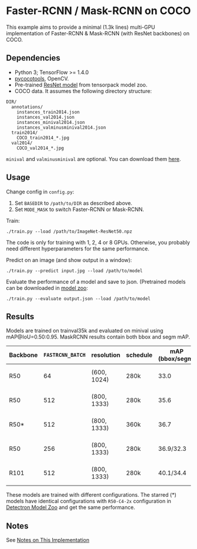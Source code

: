 # Faster-RCNN / Mask-RCNN on COCO
This example aims to provide a minimal (1.3k lines) multi-GPU implementation of
Faster-RCNN & Mask-RCNN (with ResNet backbones) on COCO.

## Dependencies
+ Python 3; TensorFlow >= 1.4.0
+ [pycocotools](https://github.com/pdollar/coco/tree/master/PythonAPI/pycocotools), OpenCV.
+ Pre-trained [ResNet model](http://models.tensorpack.com/ResNet/) from tensorpack model zoo.
+ COCO data. It assumes the following directory structure:
```
DIR/
  annotations/
    instances_train2014.json
    instances_val2014.json
    instances_minival2014.json
    instances_valminusminival2014.json
  train2014/
    COCO_train2014_*.jpg
  val2014/
    COCO_val2014_*.jpg
```
`minival` and `valminusminival` are optional. You can download them
[here](https://github.com/rbgirshick/py-faster-rcnn/blob/master/data/README.md).


## Usage
Change config in `config.py`:
1. Set `BASEDIR` to `/path/to/DIR` as described above.
2. Set `MODE_MASK` to switch Faster-RCNN or Mask-RCNN.

Train:
```
./train.py --load /path/to/ImageNet-ResNet50.npz
```
The code is only for training with 1, 2, 4 or 8 GPUs.
Otherwise, you probably need different hyperparameters for the same performance.

Predict on an image (and show output in a window):
```
./train.py --predict input.jpg --load /path/to/model
```

Evaluate the performance of a model and save to json.
(Pretrained models can be downloaded in [model zoo](http://models.tensorpack.com/FasterRCNN):
```
./train.py --evaluate output.json --load /path/to/model
```

## Results

Models are trained on trainval35k and evaluated on minival using mAP@IoU=0.50:0.95.
MaskRCNN results contain both bbox and segm mAP.

|Backbone|`FASTRCNN_BATCH`|resolution |schedule|mAP (bbox/segm)|Time         |
|   -    |    -           |    -      |   -    |   -           |   -         |
|R50     |64              |(600, 1024)|280k    |33.0           |22h on 8 P100|
|R50     |512             |(800, 1333)|280k    |35.6           |55h on 8 P100|
|R50*    |512             |(800, 1333)|360k    |36.7           |49h on 8 V100|
|R50     |256             |(800, 1333)|280k    |36.9/32.3      |39h on 8 P100|
|R101    |512             |(800, 1333)|280k    |40.1/34.4      |70h on 8 P100|

These models are trained with different configurations.
The starred (*) models have identical configurations with
`R50-C4-2x` configuration in
[Detectron Model Zoo](https://github.com/facebookresearch/Detectron/blob/master/MODEL_ZOO.md#end-to-end-faster--mask-r-cnn-baselines0)
and get the same performance.

## Notes

See [Notes on This Implementation](NOTES.md)
